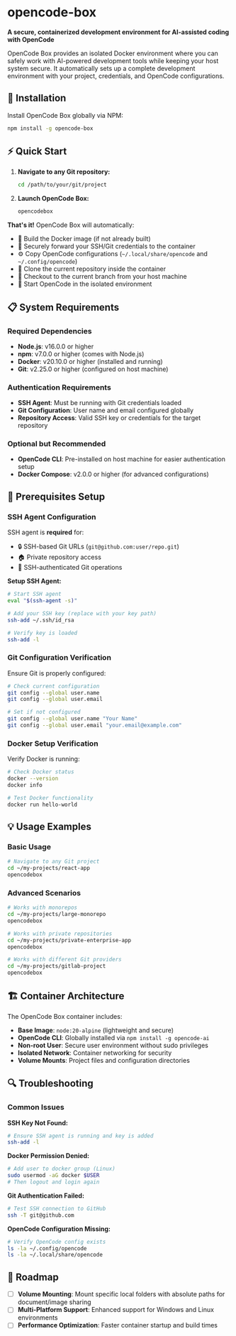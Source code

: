 # opencode-box

**A secure, containerized development environment for AI-assisted coding with OpenCode**

OpenCode Box provides an isolated Docker environment where you can safely work with AI-powered development tools while keeping your host system secure. It automatically sets up a complete development environment with your project, credentials, and OpenCode configurations.

## 🚀 Installation

Install OpenCode Box globally via NPM:

```bash
npm install -g opencode-box
```

## ⚡ Quick Start

1. **Navigate to any Git repository:**
   ```bash
   cd /path/to/your/git/project
   ```

2. **Launch OpenCode Box:**
   ```bash
   opencodebox
   ```

**That's it!** OpenCode Box will automatically:
- 🐳 Build the Docker image (if not already built)
- 🔐 Securely forward your SSH/Git credentials to the container
- ⚙️ Copy OpenCode configurations (`~/.local/share/opencode` and `~/.config/opencode`)
- 📂 Clone the current repository inside the container
- 🌿 Checkout to the current branch from your host machine
- 🤖 Start OpenCode in the isolated environment

## 📋 System Requirements

### Required Dependencies
- **Node.js**: v16.0.0 or higher
- **npm**: v7.0.0 or higher (comes with Node.js)
- **Docker**: v20.10.0 or higher (installed and running)
- **Git**: v2.25.0 or higher (configured on host machine)

### Authentication Requirements
- **SSH Agent**: Must be running with Git credentials loaded
- **Git Configuration**: User name and email configured globally
- **Repository Access**: Valid SSH key or credentials for the target repository

### Optional but Recommended
- **OpenCode CLI**: Pre-installed on host machine for easier authentication setup
- **Docker Compose**: v2.0.0 or higher (for advanced configurations)

## 🔧 Prerequisites Setup

### SSH Agent Configuration

SSH agent is **required** for:
- 🔒 SSH-based Git URLs (`git@github.com:user/repo.git`)
- 🏠 Private repository access
- 🔑 SSH-authenticated Git operations

**Setup SSH Agent:**
```bash
# Start SSH agent
eval "$(ssh-agent -s)"

# Add your SSH key (replace with your key path)
ssh-add ~/.ssh/id_rsa

# Verify key is loaded
ssh-add -l
```

### Git Configuration Verification

Ensure Git is properly configured:
```bash
# Check current configuration
git config --global user.name
git config --global user.email

# Set if not configured
git config --global user.name "Your Name"
git config --global user.email "your.email@example.com"
```

### Docker Setup Verification

Verify Docker is running:
```bash
# Check Docker status
docker --version
docker info

# Test Docker functionality
docker run hello-world
```

## 💡 Usage Examples

### Basic Usage
```bash
# Navigate to any Git project
cd ~/my-projects/react-app
opencodebox
```

### Advanced Scenarios
```bash
# Works with monorepos
cd ~/my-projects/large-monorepo
opencodebox

# Works with private repositories
cd ~/my-projects/private-enterprise-app
opencodebox

# Works with different Git providers
cd ~/my-projects/gitlab-project
opencodebox
```

## 🏗️ Container Architecture

The OpenCode Box container includes:
- **Base Image**: `node:20-alpine` (lightweight and secure)
- **OpenCode CLI**: Globally installed via `npm install -g opencode-ai`
- **Non-root User**: Secure user environment without sudo privileges
- **Isolated Network**: Container networking for security
- **Volume Mounts**: Project files and configuration directories

## 🔍 Troubleshooting

### Common Issues

**SSH Key Not Found:**
```bash
# Ensure SSH agent is running and key is added
ssh-add -l
```

**Docker Permission Denied:**
```bash
# Add user to docker group (Linux)
sudo usermod -aG docker $USER
# Then logout and login again
```

**Git Authentication Failed:**
```bash
# Test SSH connection to GitHub
ssh -T git@github.com
```

**OpenCode Configuration Missing:**
```bash
# Verify OpenCode config exists
ls -la ~/.config/opencode
ls -la ~/.local/share/opencode
```

## 🚧 Roadmap

- [ ] **Volume Mounting**: Mount specific local folders with absolute paths for document/image sharing
- [ ] **Multi-Platform Support**: Enhanced support for Windows and Linux environments
- [ ] **Performance Optimization**: Faster container startup and build times
